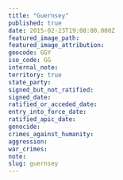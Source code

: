 ```yaml
---
title: "Guernsey"
published: true
date: 2015-02-23T19:08:00.000Z
featured_image_path:
featured_image_attribution:
geocode: GGY
iso_code: GG
internal_note:
territory: true
state_party:
signed_but_not_ratified:
signed_date:
ratified_or_acceded_date:
entry_into_force_date:
ratified_apic_date:
genocide:
crimes_against_humanity:
aggression:
war_crimes:
note:
slug: guernsey
---
```


